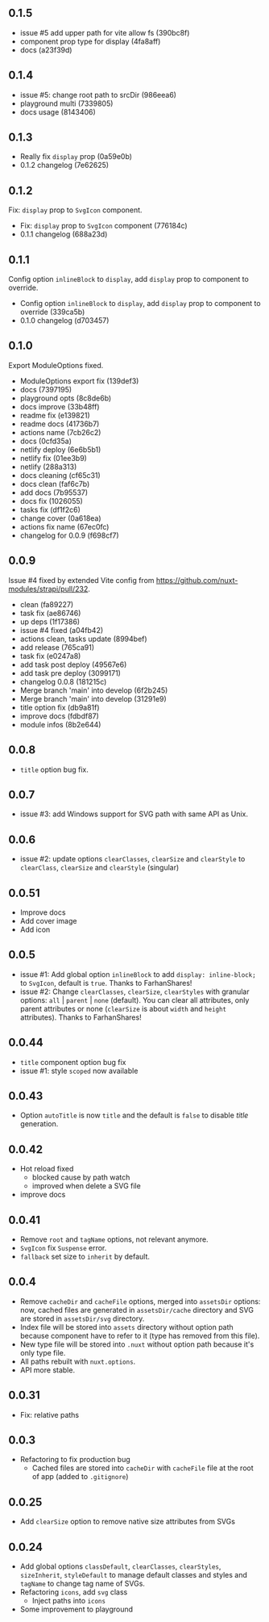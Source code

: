 ## 0.1.5

- issue #5 add upper path for vite allow fs (390bc8f)
- component prop type for display (4fa8aff)
- docs (a23f39d)

## 0.1.4

- issue #5: change root path to srcDir (986eea6)
- playground multi (7339805)
- docs usage (8143406)

## 0.1.3

- Really fix `display` prop (0a59e0b)
- 0.1.2 changelog (7e62625)

## 0.1.2

Fix: `display` prop to `SvgIcon` component.

- Fix: `display` prop to `SvgIcon` component (776184c)
- 0.1.1 changelog (688a23d)

## 0.1.1

Config option `inlineBlock` to `display`, add `display` prop to component to override.

- Config option `inlineBlock` to `display`, add `display` prop to component to override (339ca5b)
- 0.1.0 changelog (d703457)

## 0.1.0

Export ModuleOptions fixed.

- ModuleOptions export fix (139def3)
- docs (7397195)
- playground opts (8c8de6b)
- docs improve (33b48ff)
- readme fix (e139821)
- readme docs (41736b7)
- actions name (7cb26c2)
- docs (0cfd35a)
- netlify deploy (6e6b5b1)
- netlify fix (01ee3b9)
- netlify (288a313)
- docs cleaning (cf65c31)
- docs clean (faf6c7b)
- add docs (7b95537)
- docs fix (1026055)
- tasks fix (df1f2c6)
- change cover (0a618ea)
- actions fix name (67ec0fc)
- changelog for 0.0.9 (f698cf7)

## 0.0.9

Issue #4 fixed by extended Vite config from <https://github.com/nuxt-modules/strapi/pull/232>.

- clean (fa89227)
- task fix (ae86746)
- up deps (1f17386)
- issue #4 fixed (a04fb42)
- actions clean, tasks update (8994bef)
- add release (765ca91)
- task fix (e0247a8)
- add task post deploy (49567e6)
- add task pre deploy (3099171)
- changelog 0.0.8 (181215c)
- Merge branch 'main' into develop (6f2b245)
- Merge branch 'main' into develop (31291e9)
- title option fix (db9a81f)
- improve docs (fdbdf87)
- module infos (8b2e644)

## 0.0.8

- `title` option bug fix.

## 0.0.7

- issue #3: add Windows support for SVG path with same API as Unix.

## 0.0.6

- issue #2: update options `clearClasses`, `clearSize` and `clearStyle` to `clearClass`, `clearSize` and `clearStyle` (singular)

## 0.0.51

- Improve docs
- Add cover image
- Add icon

## 0.0.5

- issue #1: Add global option `inlineBlock` to add `display: inline-block;` to `SvgIcon`, default is `true`. Thanks to FarhanShares!
- issue #2: Change `clearClasses`, `clearSize`, `clearStyles` with granular options: `all` | `parent` | `none` (default). You can clear all attributes, only parent attributes or none (`clearSize` is about `width` and `height` attributes). Thanks to FarhanShares!

## 0.0.44

- `title` component option bug fix
- issue #1: style `scoped` now available

## 0.0.43

- Option `autoTitle` is now `title` and the default is `false` to disable _title_ generation.

## 0.0.42

- Hot reload fixed
  - blocked cause by path watch
  - improved when delete a SVG file
- improve docs

## 0.0.41

- Remove `root` and `tagName` options, not relevant anymore.
- `SvgIcon` fix `Suspense` error.
- `fallback` set size to `inherit` by default.

## 0.0.4

- Remove `cacheDir` and `cacheFile` options, merged into `assetsDir` options: now, cached files are generated in `assetsDir/cache` directory and SVG are stored in `assetsDir/svg` directory.
- Index file will be stored into `assets` directory without option path because component have to refer to it (type has removed from this file).
- New type file will be stored into `.nuxt` without option path because it's only type file.
- All paths rebuilt with `nuxt.options`.
- API more stable.

## 0.0.31

- Fix: relative paths

## 0.0.3

- Refactoring to fix production bug
  - Cached files are stored into `cacheDir` with `cacheFile` file at the root of app (added to `.gitignore`)

## 0.0.25

- Add `clearSize` option to remove native size attributes from SVGs

## 0.0.24

- Add global options `classDefault`, `clearClasses`, `clearStyles`, `sizeInherit`, `styleDefault` to manage default classes and styles and `tagName` to change tag name of SVGs.
- Refactoring `icons`, add `svg` class
  - Inject paths into `icons`
- Some improvement to playground
